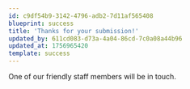 ```yaml
---
id: c9df54b9-3142-4796-adb2-7d11af565408
blueprint: success
title: 'Thanks for your submission!'
updated_by: 611cd083-d73a-4a04-86cd-7c0a08a44b96
updated_at: 1756965420
template: success
---
```

One of our friendly staff members will be in touch.